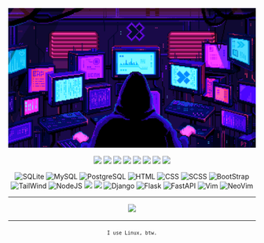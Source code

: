 <div>
	<img src="https://raw.githubusercontent.com/alexsander4742/alexsander4742/main/images/profile.gif"/>
	<p align="center">
		<img src="https://img.shields.io/badge/Python-000000?style=for-the-badge&logo=python&logoColor=#3776AB"/>
		<img src="https://img.shields.io/badge/JavaScript-000000?style=for-the-badge&logo=javascript&logoColor=#F7DF1E"/>
		<img src="https://img.shields.io/badge/Linguage-000000?style=for-the-badge&logo=c&logoColor=#A8B9CC"/>
		<img src="https://img.shields.io/badge/Plus-000000?style=for-the-badge&logo=cplusplus&logoColor=#00599C"/>
		<img src="https://img.shields.io/badge/Java-000000?style=for-the-badge&logo=java&logoColor=#007396"/>
		<img src="https://img.shields.io/badge/Julia-000000?style=for-the-badge&logo=julia&logoColor=#9558B2"/>
		<img src="https://img.shields.io/badge/Lua-000000?style=for-the-badge&logo=lua&logoColor=#2C2D72"/>
		<img src="https://img.shields.io/badge/GDScript-000000?style=for-the-badge&logo=godotengine&logoColor=#478CBF"/>
	</p>
	<p align="center">
		<img height="32" src="https://simpleicons.org/icons/sqlite.svg" title="SQLite" />
		<img height="32" src="https://simpleicons.org/icons/mysql.svg" title="MySQL" />
		<img height="32" src="https://simpleicons.org/icons/postgresql.svg" title="PostgreSQL" />
		<img height="32" src="https://simpleicons.org/icons/html5.svg" title="HTML" />
		<img height="32" src="https://simpleicons.org/icons/css3.svg" title="CSS" />
		<img height="32" src="https://simpleicons.org/icons/sass.svg" title="SCSS" />
		<img height="32" src="https://simpleicons.org/icons/bootstrap.svg" title="BootStrap" />
		<img height="32" src="https://simpleicons.org/icons/tailwindcss.svg" title="TailWind" />
		<img height="32" src="https://simpleicons.org/icons/nodedotjs.svg" title="NodeJS" />
		<img height="32" src="https://simpleicons.org/icons/typescript.svg"/>
		<img height="32" src="https://simpleicons.org/icons/godotengine.svg"/>
		<img height="32" src="https://simpleicons.org/icons/django.svg" title="Django" />
		<img height="32" src="https://simpleicons.org/icons/flask.svg" title="Flask" />
		<img height="32" src="https://simpleicons.org/icons/fastapi.svg" title="FastAPI" />
		<img height="32" src="https://simpleicons.org/icons/vim.svg" title="Vim" />
		<img height="32" src="https://simpleicons.org/icons/neovim.svg" title="NeoVim" />
	</p>
</div>
<hr>
<div align="center">
	<img src="https://github-readme-stats.vercel.app/api?username=Alexsander4742&show_icons=true&theme=codeSTACKr&include_all_commits=true&count_private=true&custom_title=Profile%20%3E%20Github%20Stats"/>
</div>
<hr>
<div align="center">
	<small><code>I use Linux, btw.</code></small>
</div>
